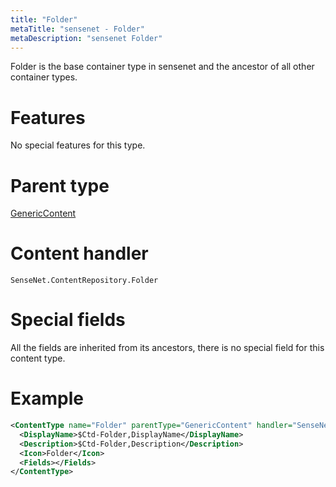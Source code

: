 ```yaml
---
title: "Folder"
metaTitle: "sensenet - Folder"
metaDescription: "sensenet Folder"
---
```


Folder is the base container type in sensenet and the ancestor of all other container types.

# Features

No special features for this type.

# Parent type

[GenericContent](/concepts/content-types/01-genericcontent)

# Content handler

`SenseNet.ContentRepository.Folder`

# Special fields

All the fields are inherited from its ancestors, there is no special field for this content type.

# Example

```xml
<ContentType name="Folder" parentType="GenericContent" handler="SenseNet.ContentRepository.Folder" xmlns="http://schemas.sensenet.com/SenseNet/ContentRepository/ContentTypeDefinition">
  <DisplayName>$Ctd-Folder,DisplayName</DisplayName>
  <Description>$Ctd-Folder,Description</Description>
  <Icon>Folder</Icon>
  <Fields></Fields>
</ContentType>
```
